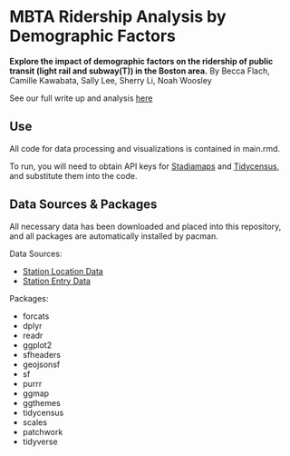 # MBTA Ridership Analysis by  Demographic Factors
**Explore the impact of demographic factors on the ridership of public transit (light rail and subway(T)) in the Boston area.** 
By Becca Flach, Camille Kawabata, Sally Lee, Sherry Li, Noah Woosley

See our full write up and analysis [here](https://devjourney.notion.site/MBTA-Ridership-Analysis-by-Demographic-Factors-89e74d4050314f8ba22a46e1bb29838f)

## Use
All code for data processing and visualizations is contained in main.rmd. 

To run, you will need to obtain API keys for [Stadiamaps](https://docs.stadiamaps.com/tutorials/getting-started-in-r-with-ggmap/) and [Tidycensus](https://api.census.gov/data/key_signup.html), and substitute them into the code. 

## Data Sources & Packages
All necessary data has been downloaded and placed into this repository, and all packages are automatically installed by pacman. 

Data Sources: 
- [Station Location Data](https://github.com/singingwolfboy/MBTA-GeoJSON)
- [Station Entry Data](https://mbta-massdot.opendata.arcgis.com/datasets/7859894afb5641ce91a2bb03599fdf5b/about)

Packages:
- forcats
- dplyr
- readr
- ggplot2
- sfheaders
- geojsonsf
- sf
- purrr
- ggmap
- ggthemes
- tidycensus
- scales
- patchwork
- tidyverse